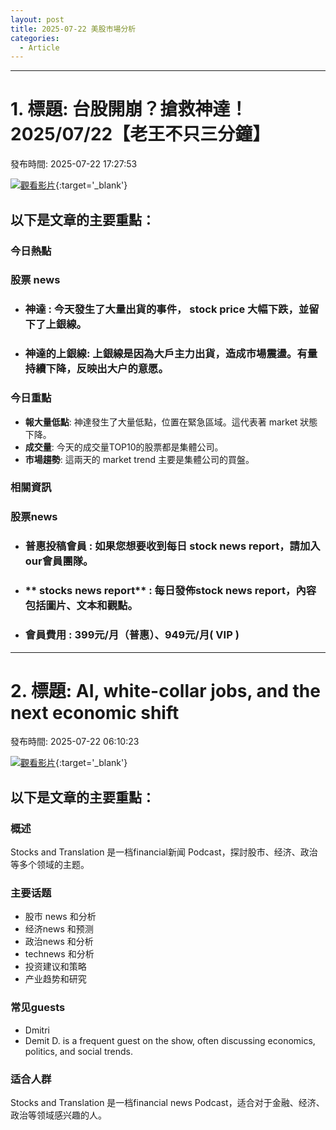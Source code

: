 ```yaml
---
layout: post
title: 2025-07-22 美股市場分析
categories:
  - Article
---
```


---
# 1. 標題: 台股開崩？搶救神達！2025/07/22【老王不只三分鐘】
發布時間: 2025-07-22 17:27:53

 [![觀看影片](https://i.ytimg.com/vi/S5KFSs9Sf_E/sddefault.jpg)](https://www.youtube.com/watch?v=S5KFSs9Sf_E){:target='_blank'}

## 以下是文章的主要重點：

### **今日熱點**
### 股票 news
- ### **神達** : 今天發生了大量出貨的事件， stock price 大幅下跌，並留下了上銀線。
- ### **神達的上銀線**: 上銀線是因為大戶主力出貨，造成市場震盪。有量持續下降，反映出大户的意愿。

### **今日重點**
- **報大量低點**: 神達發生了大量低點，位置在緊急區域。這代表著 market 狀態下降。
- **成交量**: 今天的成交量TOP10的股票都是集體公司。
- **市場趨勢**: 這兩天的 market trend 主要是集體公司的買盤。

### **相關資訊**
### 股票news
- ### **普惠投稿會員** : 如果您想要收到每日 stock news report，請加入 our會員團隊。
- ### ** stocks news report** : 每日發佈stock news report，內容包括圖片、文本和觀點。
- ### **會員費用** : 399元/月（普惠）、949元/月( VIP )

---
# 2. 標題: AI, white-collar jobs, and the next economic shift
發布時間: 2025-07-22 06:10:23

 [![觀看影片](https://i.ytimg.com/vi/CIVKf9oQMXw/sddefault.jpg)](https://www.youtube.com/watch?v=CIVKf9oQMXw){:target='_blank'}

## 以下是文章的主要重點：

### 概述
 Stocks and Translation 是一档financial新闻 Podcast，探討股市、经济、政治等多个领域的主题。

### 主要话题
*   股市 news 和分析
*   经济news 和预测
*   政治news 和分析
*   technews 和分析
*   投资建议和策略
*   产业趋势和研究

### 常见guests
*   Dmitri
*   Demit D. is a frequent guest on the show, often discussing economics, politics, and social trends.

### 适合人群
Stocks and Translation 是一档financial news Podcast，适合对于金融、经济、政治等领域感兴趣的人。

